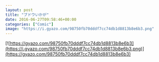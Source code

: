 ```yaml
---
layout: post
title: "ブドウいかが"
date: 2016-06-27T09:58:46+00:00
categories: ["Comic"]
image: "https://i.gyazo.com/98750fb70dddf7cc74db1d8813b8e6b3.png"
---
```


[![https://gyazo.com/98750fb70dddf7cc74db1d8813b8e6b3](https://i.gyazo.com/98750fb70dddf7cc74db1d8813b8e6b3.png)](https://gyazo.com/98750fb70dddf7cc74db1d8813b8e6b3)
